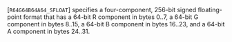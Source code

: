 [`R64G64B64A64_SFLOAT`] specifies a four-component, 256-bit
signed floating-point format that has a 64-bit R component in bytes
0..7, a 64-bit G component in bytes 8..15, a 64-bit B component in bytes
16..23, and a 64-bit A component in bytes 24..31.